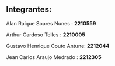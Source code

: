 ## Integrantes:
Alan Raique Soares Nunes : **2210559**

Arthur Cardoso Telles : **2210005**

Gustavo Henrique Couto Antune: **2212044**

Jean Carlos Araujo Medrado : **2212305**
